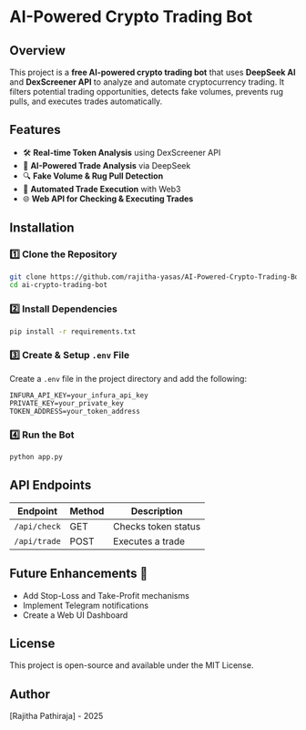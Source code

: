 # AI-Powered Crypto Trading Bot

## Overview
This project is a **free AI-powered crypto trading bot** that uses **DeepSeek AI** and **DexScreener API** to analyze and automate cryptocurrency trading. It filters potential trading opportunities, detects fake volumes, prevents rug pulls, and executes trades automatically.

## Features
- 🛠 **Real-time Token Analysis** using DexScreener API
- 🤖 **AI-Powered Trade Analysis** via DeepSeek
- 🔍 **Fake Volume & Rug Pull Detection**
- 🔄 **Automated Trade Execution** with Web3
- 🌐 **Web API for Checking & Executing Trades**

## Installation
### 1️⃣ Clone the Repository
```sh
git clone https://github.com/rajitha-yasas/AI-Powered-Crypto-Trading-Bot.git
cd ai-crypto-trading-bot
```

### 2️⃣ Install Dependencies
```sh
pip install -r requirements.txt
```

### 3️⃣ Create & Setup `.env` File
Create a `.env` file in the project directory and add the following:
```
INFURA_API_KEY=your_infura_api_key
PRIVATE_KEY=your_private_key
TOKEN_ADDRESS=your_token_address
```

### 4️⃣ Run the Bot
```sh
python app.py
```

## API Endpoints
| Endpoint       | Method | Description |
|---------------|--------|-------------|
| `/api/check`  | GET    | Checks token status |
| `/api/trade`  | POST   | Executes a trade |

## Future Enhancements 🚀
- Add Stop-Loss and Take-Profit mechanisms
- Implement Telegram notifications
- Create a Web UI Dashboard

## License
This project is open-source and available under the MIT License.

## Author
[Rajitha Pathiraja] - 2025
